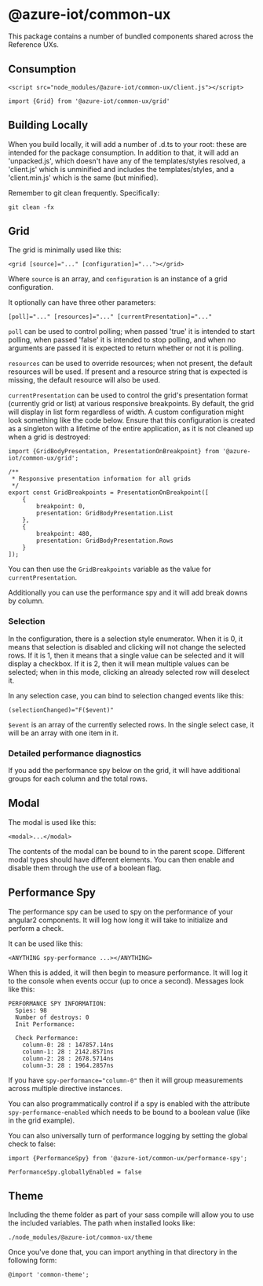 <!--
TODO: flesh this out more
-->
# @azure-iot/common-ux

This package contains a number of bundled components shared across the Reference UXs.

## Consumption

    <script src="node_modules/@azure-iot/common-ux/client.js"></script>

    import {Grid} from '@azure-iot/common-ux/grid'

## Building Locally

When you build locally, it will add a number of .d.ts to your root: these are intended for the package consumption. In addition to that, it will add an 'unpacked.js', which doesn't have any of the templates/styles resolved, a 'client.js' which is unminified and includes the templates/styles, and a 'client.min.js' which is the same (but minified).

Remember to git clean frequently. Specifically:

    git clean -fx

## Grid

The grid is minimally used like this:

    <grid [source]="..." [configuration]="..."></grid>

Where `source` is an array, and `configuration` is an instance of a grid configuration.

It optionally can have three other parameters:

    [poll]="..." [resources]="..." [currentPresentation]="..."
    
`poll` can be used to control polling; when passed 'true' it is intended to start polling, when passed 'false' it is intended to stop polling, and when no arguments are passed it is expected to return whether or not it is polling.

`resources` can be used to override resources; when not present, the default resources will be used. If present and a resource string that is expected is missing, the default resource will also be used.

`currentPresentation` can be used to control the grid's presentation format (currently grid or list) at various responsive breakpoints. By default, the grid will display in list form regardless of width. A custom configuration might look something like the code below. Ensure that this configuration is created as a singleton with a lifetime of the entire application, as it is not cleaned up when a grid is destroyed:

    import {GridBodyPresentation, PresentationOnBreakpoint} from '@azure-iot/common-ux/grid';
    
    /**
     * Responsive presentation information for all grids
     */
    export const GridBreakpoints = PresentationOnBreakpoint([
        {
            breakpoint: 0,
            presentation: GridBodyPresentation.List
        },
        {
            breakpoint: 480,
            presentation: GridBodyPresentation.Rows
        }
    ]);
    
You can then use the `GridBreakpoints` variable as the value for `currentPresentation`.

Additionally you can use the performance spy and it will add break downs by column.

### Selection

In the configuration, there is a selection style enumerator. When it is 0, it means that selection is disabled and clicking will not change the selected rows. If it is 1, then it means that a single value can be selected and it will display a checkbox. If it is 2, then it will mean multiple values can be selected; when in this mode, clicking an already selected row will deselect it.

In any selection case, you can bind to selection changed events like this:

    (selectionChanged)="F($event)"
    
`$event` is an array of the currently selected rows. In the single select case, it will be an array with one item in it.

### Detailed performance diagnostics

If you add the performance spy below on the grid, it will have additional groups for each column and the total rows.

## Modal

The modal is used like this:

    <modal>...</modal>

The contents of the modal can be bound to in the parent scope. Different modal types should have different elements. You can then enable and disable them through the use of a boolean flag.

## Performance Spy

The performance spy can be used to spy on the performance of your angular2 components. It will log how long it will take to initialize and perform a check.

It can be used like this:

    <ANYTHING spy-performance ...></ANYTHING>
    
When this is added, it will then begin to measure performance. It will log it to the console when events occur (up to once a second). Messages look like this:

    PERFORMANCE SPY INFORMATION:
      Spies: 98
      Number of destroys: 0
      Init Performance:
        
      Check Performance:
        column-0: 28 : 147857.14ns
        column-1: 28 : 2142.8571ns
        column-2: 28 : 2678.5714ns
        column-3: 28 : 1964.2857ns

If you have `spy-performance="column-0"` then it will group measurements across multiple directive instances.

You can also programmatically control if a spy is enabled with the attribute `spy-performance-enabled` which needs to be bound to a boolean value (like in the grid example).

You can also universally turn of performance logging by setting the global check to false:

    import {PerformanceSpy} from '@azure-iot/common-ux/performance-spy';
    
    PerformanceSpy.globallyEnabled = false

## Theme

Including the theme folder as part of your sass compile will allow you to use the included variables. The path when installed looks like:

    ./node_modules/@azure-iot/common-ux/theme

Once you've done that, you can import anything in that directory in the following form:

    @import 'common-theme';
